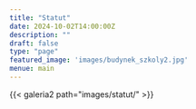 ```yaml
---
title: "Statut"
date: 2024-10-02T14:00:00Z
description: ""
draft: false
type: "page"
featured_image: 'images/budynek_szkoly2.jpg'
menue: main
---
```


{{< galeria2 path="images/statut/" >}}
